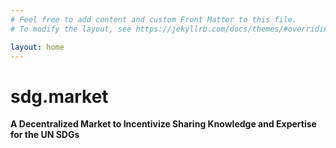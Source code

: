 ```yaml
---
# Feel free to add content and custom Front Matter to this file.
# To modify the layout, see https://jekyllrb.com/docs/themes/#overriding-theme-defaults

layout: home
---
```

# sdg.market

**A Decentralized Market to Incentivize Sharing Knowledge and Expertise for the UN SDGs**
